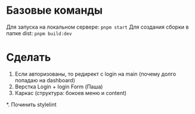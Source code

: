 # Базовые команды

Для запуска на локальном сервере: ```pnpm start```
Для создания сборки в папке dist: ```pnpm build:dev```


# Сделать

1. Если авторизованы, то редирект с login на main (почему долго попадаю на dashboard)
2. Верстка Login + login Form (Паша)
3. Каркас (структура: бокоев меню и content)

*. Починить stylelint
